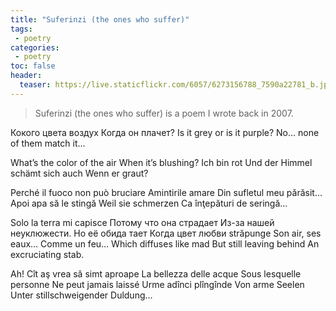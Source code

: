 ```yaml
---
title: "Suferinzi (the ones who suffer)"
tags:
 - poetry
categories:
 - poetry 
toc: false
header:
  teaser: https://live.staticflickr.com/6057/6273156788_7590a22781_b.jpg
---  
```


> Suferinzi (the ones who suffer) is a poem I wrote back in 2007.

Кокого цвета воздух
Когда он плачeт?
Is it grey or is it purple?
No… none of them match it…

What’s the color of the air
When it’s blushing?
Ich bin rot
Und der Himmel schämt sich auch
Wenn er graut?

Perché il fuoco non può bruciare
Amintirile amare
Din sufletul meu părăsit…
Apoi apa să le stingă
Weil sie schmerzen
Ca înţepături de seringă…

Solo la terra mi capisce
Потому что она страдает
Из-за нашей неуклюжести.
Но её обида тает
Когда цвет любви străpunge
Son air, ses eaux…
Comme un feu…
Which diffuses like mad
But still leaving behind
An excruciating stab.

Ah! Cît aş vrea să simt aproape
La bellezza delle acque
Sous lesquelle personne
Ne peut jamais laissé
Urme adînci plîngînde
Von arme Seelen
Unter stillschweigender Duldung…